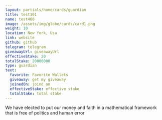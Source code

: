```yaml
---
layout: partials/home/cards/guardian
title: test101
name: test400
image: /assets/img/globe/cards/card1.png
weight: 10
location: New York, Usa
link: website
github: github
telegram: telegram
giveawayUrl: giveawayUrl
effectiveStake: 20
totalStake: 20000000
type: guardian
text:
  favorite: Favorite Wallets
  giveaway: get my giveaway
  joinedOn: joind on
  effectiveStake: effective stake
  totalStake: total stake
---
```


We have elected to put our money and faith in a mathematical framework that is free of politics and human error
